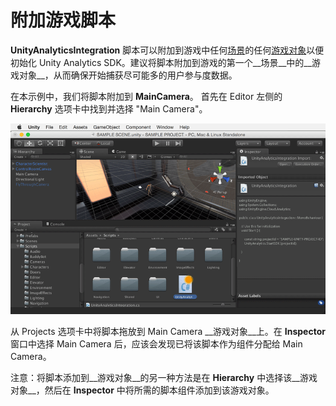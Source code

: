 附加游戏脚本
============================

__UnityAnalyticsIntegration__ 脚本可以附加到游戏中任何[场景](CreatingScenes.html)的任何[游戏对象](GameObjects.html)以便初始化 Unity Analytics SDK。建议将脚本附加到游戏的第一个__场景__中的__游戏对象__，从而确保开始捕获尽可能多的用户参与度数据。

在本示例中，我们将脚本附加到 __MainCamera__。
首先在 Editor 左侧的 __Hierarchy__ 选项卡中找到并选择 "Main Camera"。

![](../uploads/Main/AnalyticsBasicAttachGameScript.gif) 

从 Projects 选项卡中将脚本拖放到 Main Camera __游戏对象__上。在 __Inspector__ 窗口中选择 Main Camera 后，应该会发现已将该脚本作为组件分配给 Main Camera。

注意：将脚本添加到__游戏对象__的另一种方法是在 __Hierarchy__ 中选择该__游戏对象__，然后在 __Inspector__ 中将所需的脚本组件添加到该游戏对象。
